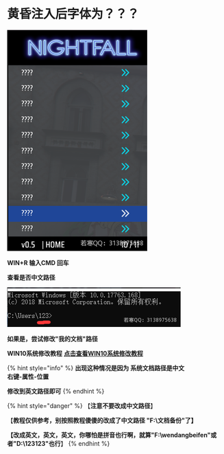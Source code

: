 # 黄昏注入后字体为？？？

![](<../../.gitbook/assets/image (30) (1) (1) (1) (1) (1).png>)

**WIN+R 输入CMD 回车**

**查看是否中文路径**

![](<../../.gitbook/assets/image (54) (1) (1).png>)

**如果是，尝试修改"我的文档"路径**

**WIN10系统修改教程** [**点击查看WIN10系统修改教程**](https://jingyan.baidu.com/article/148a1921a96ad24d71c3b1ae.html)

{% hint style="info" %}
**出现这种情况是因为 系统文档路径是中文**\
**右键-属性-位置**

**修改到英文路径即可**
{% endhint %}

{% hint style="danger" %}
【**注意不要改成中文路径**】

【**教程仅供参考，别按照教程傻傻的改成了中文路径 "F:\文档备份"了】**

**【改成英文，英文，英文，你哪怕是拼音也行啊，就算"F:\wendangbeifen"或者"D:\123123"也行**】
{% endhint %}
